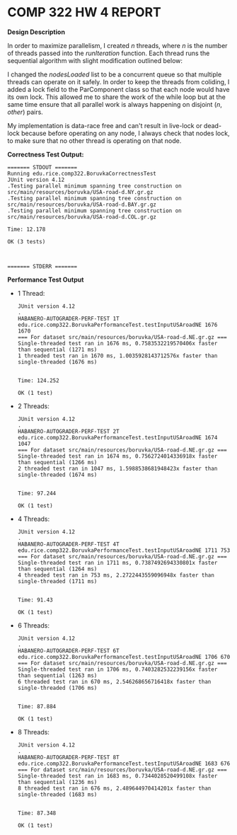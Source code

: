 # COMP 322 HW 4 REPORT

**Design Description**

In order to maximize parallelism, I created $n$ threads, where $n$ is the number of threads passed into the $runIteration$ function. Each thread runs the sequential algorithm with slight modification outlined below:

I changed the $nodesLoaded$ list to be a concurrent queue so that multiple threads can operate on it safely. In order to keep the threads from coliding, I added a lock field to the ParComponent class so that each node would have its own lock. This allowed me to share the work of the while loop but at the same time ensure that all parallel work is always happening on disjoint $(n, other)$ pairs.

My implementation is data-race free and can't result in live-lock or dead-lock because before operating on any node, I always check that nodes lock, to make sure that no other thread is operating on that node.



**Correctness Test Output:**

```
======= STDOUT =======
Running edu.rice.comp322.BoruvkaCorrectnessTest
JUnit version 4.12
.Testing parallel minimum spanning tree construction on src/main/resources/boruvka/USA-road-d.NY.gr.gz
.Testing parallel minimum spanning tree construction on src/main/resources/boruvka/USA-road-d.BAY.gr.gz
.Testing parallel minimum spanning tree construction on src/main/resources/boruvka/USA-road-d.COL.gr.gz

Time: 12.178

OK (3 tests)



======= STDERR =======
```



**Performance Test Output**

- 1 Thread:

  ```
  JUnit version 4.12
  .
  HABANERO-AUTOGRADER-PERF-TEST 1T edu.rice.comp322.BoruvkaPerformanceTest.testInputUSAroadNE 1676 1670
  === For dataset src/main/resources/boruvka/USA-road-d.NE.gr.gz ===
  Single-threaded test ran in 1676 ms, 0.7583532219570406x faster than sequential (1271 ms)
  1 threaded test ran in 1670 ms, 1.0035928143712576x faster than single-threaded (1676 ms)


  Time: 124.252

  OK (1 test)
  ```

- 2 Threads:

  ```
  JUnit version 4.12
  .
  HABANERO-AUTOGRADER-PERF-TEST 2T edu.rice.comp322.BoruvkaPerformanceTest.testInputUSAroadNE 1674 1047
  === For dataset src/main/resources/boruvka/USA-road-d.NE.gr.gz ===
  Single-threaded test ran in 1674 ms, 0.7562724014336918x faster than sequential (1266 ms)
  2 threaded test ran in 1047 ms, 1.5988538681948423x faster than single-threaded (1674 ms)


  Time: 97.244

  OK (1 test)
  ```

- 4 Threads:

  ```
  JUnit version 4.12
  .
  HABANERO-AUTOGRADER-PERF-TEST 4T edu.rice.comp322.BoruvkaPerformanceTest.testInputUSAroadNE 1711 753
  === For dataset src/main/resources/boruvka/USA-road-d.NE.gr.gz ===
  Single-threaded test ran in 1711 ms, 0.7387492694330801x faster than sequential (1264 ms)
  4 threaded test ran in 753 ms, 2.2722443559096948x faster than single-threaded (1711 ms)


  Time: 91.43

  OK (1 test)
  ```

- 6 Threads:

  ```
  JUnit version 4.12
  .
  HABANERO-AUTOGRADER-PERF-TEST 6T edu.rice.comp322.BoruvkaPerformanceTest.testInputUSAroadNE 1706 670
  === For dataset src/main/resources/boruvka/USA-road-d.NE.gr.gz ===
  Single-threaded test ran in 1706 ms, 0.7403282532239156x faster than sequential (1263 ms)
  6 threaded test ran in 670 ms, 2.546268656716418x faster than single-threaded (1706 ms)


  Time: 87.884

  OK (1 test)
  ```

- 8 Threads:

  ```
  JUnit version 4.12
  .
  HABANERO-AUTOGRADER-PERF-TEST 8T edu.rice.comp322.BoruvkaPerformanceTest.testInputUSAroadNE 1683 676
  === For dataset src/main/resources/boruvka/USA-road-d.NE.gr.gz ===
  Single-threaded test ran in 1683 ms, 0.7344028520499108x faster than sequential (1236 ms)
  8 threaded test ran in 676 ms, 2.489644970414201x faster than single-threaded (1683 ms)


  Time: 87.348

  OK (1 test)
  ```

  ​

